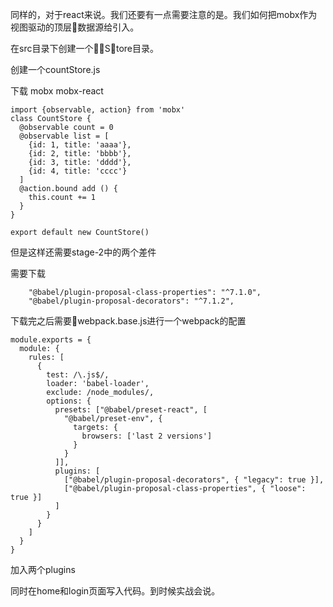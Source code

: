 同样的，对于react来说。我们还要有一点需要注意的是。我们如何把mobx作为视图驱动的顶层数据源给引入。

在src目录下创建一个Store目录。

创建一个countStore.js

下载 mobx  mobx-react

```
import {observable, action} from 'mobx'
class CountStore {
  @observable count = 0
  @observable list = [
    {id: 1, title: 'aaaa'},
    {id: 2, title: 'bbbb'},
    {id: 3, title: 'dddd'},
    {id: 4, title: 'cccc'}
  ]
  @action.bound add () {
    this.count += 1
  }
}

export default new CountStore()
```

但是这样还需要stage-2中的两个差件

需要下载

```
    "@babel/plugin-proposal-class-properties": "^7.1.0",
    "@babel/plugin-proposal-decorators": "^7.1.2",
```

下载完之后需要webpack.base.js进行一个webpack的配置

```
module.exports = {
  module: {
    rules: [
      {
        test: /\.js$/,
        loader: 'babel-loader',
        exclude: /node_modules/,
        options: {
          presets: ["@babel/preset-react", [
            "@babel/preset-env", {
              targets: {
                browsers: ['last 2 versions']
              }
            }
          ]],
          plugins: [
            ["@babel/plugin-proposal-decorators", { "legacy": true }],
            ["@babel/plugin-proposal-class-properties", { "loose": true }]
          ]
        }
      }
    ]
  }
}
```

加入两个plugins

同时在home和login页面写入代码。到时候实战会说。

